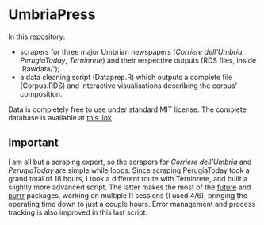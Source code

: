 # UmbriaPress
In this repository:
- scrapers for three major Umbrian newspapers (*Corriere dell'Umbria*, *PerugiaToday*, *Terninrete*) and their respective outputs (RDS files, inside 'Rawdata/');
- a data cleaning script (Dataprep.R) which outputs a complete file (Corpus.RDS) and interactive visualisations describing the corpus' composition.

Data is completely free to use under standard MIT license. The complete database is available at [this link]([url](https://drive.google.com/file/d/1FaPcCt0etc_rBmKKLJste-D-kVWaIKDl/view?usp=sharing))

## Important
I am all but a scraping expert, so the scrapers for *Corriere dell'Umbria* and *PerugiaToday* are simple while loops. Since scraping PerugiaToday took a grand total of 18 hours, I took a different route with Terninrete, and built a slightly more advanced script. The latter makes the most of the [future]([url](https://future.futureverse.org/)) and [purrr]([url](https://purrr.tidyverse.org/)) packages, working on multiple R sessions (I used 4/6), bringing the operating time down to just a couple hours. Error management and process tracking is also improved in this last script.
